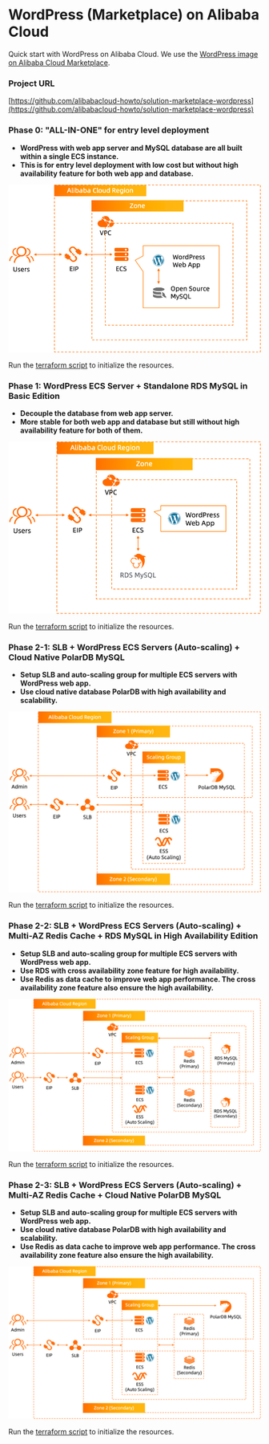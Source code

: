 # WordPress (Marketplace) on Alibaba Cloud
Quick start with WordPress on Alibaba Cloud. We use the [WordPress image on Alibaba Cloud Marketplace](https://marketplace.alibabacloud.com/products/56720001/WP_CMS_on_LAMP-sgcmjj00025386.html).

### Project URL
[https://github.com/alibabacloud-howto/solution-marketplace-wordpress](https://github.com/alibabacloud-howto/solution-marketplace-wordpress)


### Phase 0: "ALL-IN-ONE" for entry level deployment
- **WordPress with web app server and MySQL database are all built within a single ECS instance.**
- **This is for entry level deployment with low cost but without high availability feature for both web app and database.**

![image.png](https://github.com/alibabacloud-howto/solution-marketplace-wordpress/raw/master/images/archi-0.png)

Run the [terraform script](https://github.com/alibabacloud-howto/solution-marketplace-wordpress/blob/master/deployment/terraform/0_wordpress/main.tf) to initialize the resources.

### Phase 1: WordPress ECS Server + Standalone RDS MySQL in Basic Edition
- **Decouple the database from web app server.**
- **More stable for both web app and database but still without high availability feature for both of them.**

![image.png](https://github.com/alibabacloud-howto/solution-marketplace-wordpress/raw/master/images/archi-1.png)

Run the [terraform script](https://github.com/alibabacloud-howto/solution-marketplace-wordpress/blob/master/deployment/terraform/1_wordpress_rds/main.tf) to initialize the resources.

### Phase 2-1: SLB + WordPress ECS Servers (Auto-scaling) + Cloud Native PolarDB MySQL
- **Setup SLB and auto-scaling group for multiple ECS servers with WordPress web app.**
- **Use cloud native database PolarDB with high availability and scalability.**

![image.png](https://github.com/alibabacloud-howto/solution-marketplace-wordpress/raw/master/images/archi-2-1.png)

Run the [terraform script](https://github.com/alibabacloud-howto/solution-marketplace-wordpress/blob/master/deployment/terraform/2_1_wordpress_slb_polardb/main.tf) to initialize the resources.

### Phase 2-2: SLB + WordPress ECS Servers (Auto-scaling) + Multi-AZ Redis Cache + RDS MySQL in High Availability Edition
- **Setup SLB and auto-scaling group for multiple ECS servers with WordPress web app.**
- **Use RDS with cross availability zone feature for high availability.**
- **Use Redis as data cache to improve web app performance. The cross availability zone feature also ensure the high availability.**

![image.png](https://github.com/alibabacloud-howto/solution-marketplace-wordpress/raw/master/images/archi-2-2.png)

Run the [terraform script](https://github.com/alibabacloud-howto/solution-marketplace-wordpress/blob/master/deployment/terraform/2_2_wordpress_slb_redis_rds/main.tf) to initialize the resources.

### Phase 2-3: SLB + WordPress ECS Servers (Auto-scaling) + Multi-AZ Redis Cache + Cloud Native PolarDB MySQL
- **Setup SLB and auto-scaling group for multiple ECS servers with WordPress web app.**
- **Use cloud native database PolarDB with high availability and scalability.**
- **Use Redis as data cache to improve web app performance. The cross availability zone feature also ensure the high availability.**

![image.png](https://github.com/alibabacloud-howto/solution-marketplace-wordpress/raw/master/images/archi-2-3.png)

Run the [terraform script](https://github.com/alibabacloud-howto/solution-marketplace-wordpress/blob/master/deployment/terraform/2_3_wordpress_slb_redis_polardb/main.tf) to initialize the resources.